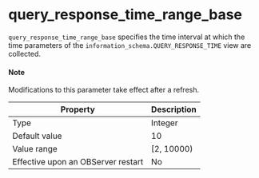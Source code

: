 # query_response_time_range_base

`query_response_time_range_base` specifies the time interval at which the time parameters of the `information_schema.QUERY_RESPONSE_TIME` view are collected.

<main id="notice" type='explain'>
    <h4>Note</h4>
    <p>Modifications to this parameter take effect after a refresh. </p>
  </main>

| **Property** | **Description** |
| --- | --- |
| Type | Integer |
| Default value | 10 |
| Value range | [2, 10000) |
| Effective upon an OBServer restart | No |
